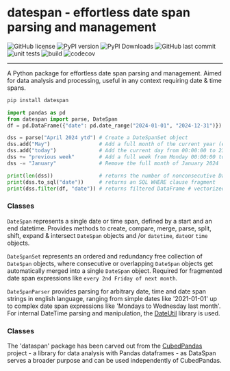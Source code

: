 # datespan - effortless date span parsing and management

![GitHub license](https://img.shields.io/github/license/Zeutschler/datespan?color=A1C547)
![PyPI version](https://img.shields.io/pypi/v/datespan?logo=pypi&logoColor=979DA4&color=A1C547)
![PyPI Downloads](https://img.shields.io/pypi/dm/datespan.svg?logo=pypi&logoColor=979DA4&label=PyPI%20downloads&color=A1C547)
![GitHub last commit](https://img.shields.io/github/last-commit/Zeutschler/datespan?logo=github&logoColor=979DA4&color=A1C547)
![unit tests](https://img.shields.io/github/actions/workflow/status/zeutschler/datespan/python-package.yml?logo=GitHub&logoColor=979DA4&label=unit%20tests&color=A1C547)
![build](https://img.shields.io/github/actions/workflow/status/zeutschler/datespan/python-package.yml?logo=GitHub&logoColor=979DA4&color=A1C547)
![codecov](https://codecov.io/github/Zeutschler/datespan/graph/badge.svg?token=B12O0B6F10)

-----------------
A Python package for effortless date span parsing and management. 
Aimed for data analysis and processing, useful in any context requiring date & time spans.   

```bash
pip install datespan
```

```python
import pandas as pd
from datespan import parse, DateSpan
df = pd.DataFrame({"date": pd.date_range("2024-01-01", "2024-12-31")})

dss = parse("April 2024 ytd") # Create a DateSpanSet object
dss.add("May")                # Add a full month of the current year (e.g. 2024 in 2024)
dss.add("today")              # Add the current day from 00:00:00 to 23:59:59
dss += "previous week"        # Add a full week from Monday 00:00:00 to Sunday 23:59
dss -= "January"              # Remove the full month of January 2024

print(len(dss))               # returns the number of nonconsecutive DateSpans
print(dss.to_sql("date"))     # returns an SQL WHERE clause fragment
print(dss.filter(df, "date")) # returns filtered DataFrame # vectorized filtering of column 'date' of a DataFrame
```

### Classes
`DateSpan` represents a single date or time span, defined by a start and an end datetime. 
Provides methods to create, compare, merge, parse, split, shift, expand & intersect 
`DateSpan` objects and /or `datetime`, `date`or `time` objects.

`DateSpanSet` represents an ordered and redundancy free collection of `DateSpan` objects, 
where consecutive or overlapping `DateSpan` objects get automatically merged into a single `DateSpan` 
object. Required for fragmented date span expressions like `every 2nd Friday of next month`. 

`DateSpanParser` provides parsing  for arbitrary date, time and date span strings in english language,
ranging from simple dates like '2021-01-01' up to complex date span expressions like 
'Mondays to Wednesday last month'. For internal DateTime parsing and manipulation, the 
[DateUtil]() library is used. 

### Classes
The 'dataspan' package has been carved out from the 
[CubedPandas](https://github.com/Zeutschler/cubedpandas) project - a library for 
 data analysis with Pandas dataframes - as DataSpan serves a broader purpose and 
can be used independently of CubedPandas. 
